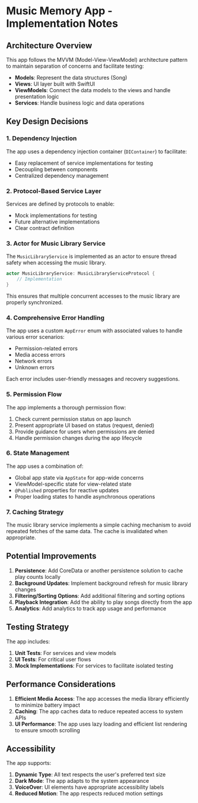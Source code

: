 # Music Memory App - Implementation Notes

## Architecture Overview

This app follows the MVVM (Model-View-ViewModel) architecture pattern to maintain separation of concerns and facilitate testing:

- **Models**: Represent the data structures (Song)
- **Views**: UI layer built with SwiftUI
- **ViewModels**: Connect the data models to the views and handle presentation logic
- **Services**: Handle business logic and data operations

## Key Design Decisions

### 1. Dependency Injection

The app uses a dependency injection container (`DIContainer`) to facilitate:
- Easy replacement of service implementations for testing
- Decoupling between components
- Centralized dependency management

### 2. Protocol-Based Service Layer

Services are defined by protocols to enable:
- Mock implementations for testing
- Future alternative implementations
- Clear contract definition

### 3. Actor for Music Library Service

The `MusicLibraryService` is implemented as an actor to ensure thread safety when accessing the music library.

```swift
actor MusicLibraryService: MusicLibraryServiceProtocol {
    // Implementation
}
```

This ensures that multiple concurrent accesses to the music library are properly synchronized.

### 4. Comprehensive Error Handling

The app uses a custom `AppError` enum with associated values to handle various error scenarios:
- Permission-related errors
- Media access errors
- Network errors
- Unknown errors

Each error includes user-friendly messages and recovery suggestions.

### 5. Permission Flow

The app implements a thorough permission flow:
1. Check current permission status on app launch
2. Present appropriate UI based on status (request, denied)
3. Provide guidance for users when permissions are denied
4. Handle permission changes during the app lifecycle

### 6. State Management

The app uses a combination of:
- Global app state via `AppState` for app-wide concerns
- ViewModel-specific state for view-related state
- `@Published` properties for reactive updates
- Proper loading states to handle asynchronous operations

### 7. Caching Strategy

The music library service implements a simple caching mechanism to avoid repeated fetches of the same data. The cache is invalidated when appropriate.

## Potential Improvements

1. **Persistence**: Add CoreData or another persistence solution to cache play counts locally
2. **Background Updates**: Implement background refresh for music library changes
3. **Filtering/Sorting Options**: Add additional filtering and sorting options
4. **Playback Integration**: Add the ability to play songs directly from the app
5. **Analytics**: Add analytics to track app usage and performance

## Testing Strategy

The app includes:
1. **Unit Tests**: For services and view models
2. **UI Tests**: For critical user flows
3. **Mock Implementations**: For services to facilitate isolated testing

## Performance Considerations

1. **Efficient Media Access**: The app accesses the media library efficiently to minimize battery impact
2. **Caching**: The app caches data to reduce repeated access to system APIs
3. **UI Performance**: The app uses lazy loading and efficient list rendering to ensure smooth scrolling

## Accessibility

The app supports:
1. **Dynamic Type**: All text respects the user's preferred text size
2. **Dark Mode**: The app adapts to the system appearance
3. **VoiceOver**: UI elements have appropriate accessibility labels
4. **Reduced Motion**: The app respects reduced motion settings
